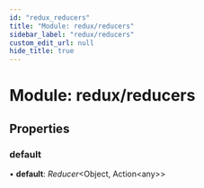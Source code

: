 ```yaml
---
id: "redux_reducers"
title: "Module: redux/reducers"
sidebar_label: "redux/reducers"
custom_edit_url: null
hide_title: true
---
```


# Module: redux/reducers

## Properties

### default

• **default**: *Reducer*<Object, Action<any\>\>
